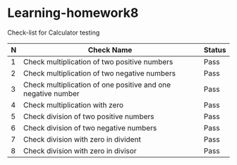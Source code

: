# Learning-homework8

Check-list for Calculator testing

N | Check Name   | Status 
-- | -------------|--------
1 | Check multiplication of two positive numbers   | Pass 
2 | Check multiplication of two negative numbers     | Pass
3 | Check multiplication of one positive and one negative number    | Pass
4 | Check multiplication with zero   | Pass
5 | Check division of two positive numbers | Pass
6 | Check division of two negative numbers | Pass
7 | Check division with zero in divident | Pass
8 | Check division with zero in divisor | Pass

